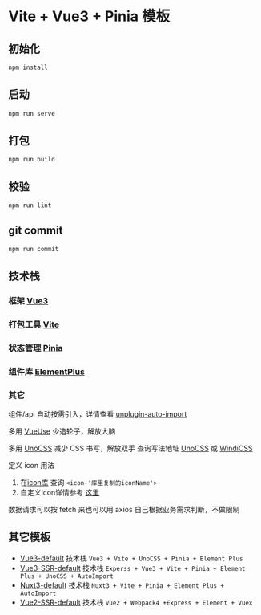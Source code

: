 # Vite + Vue3 + Pinia 模板

## 初始化

```sh
npm install
```

## 启动

```sh
npm run serve
```

## 打包

```sh
npm run build
```

## 校验

```sh
npm run lint
```

## git commit
```sh
npm run commit
```

## 技术栈

### 框架 [Vue3](https://cn.vuejs.org/)

### 打包工具 [Vite](https://vitejs.cn/)

### 状态管理 [Pinia](https://pinia.web3doc.top/)

### 组件库 [ElementPlus](https://element-plus.gitee.io/zh-CN/)

### 其它

组件/api 自动按需引入，详情查看 [unplugin-auto-import](https://www.npmjs.com/package/unplugin-auto-import)

多用 [VueUse](https://vueuse.org/) 少造轮子，解放大脑

多用 [UnoCSS](https://unocss.dev/) 减少 CSS 书写，解放双手
查询写法地址 [UnoCSS](https://unocss.dev/interactive/) 或 [WindiCSS](https://windicss.org/)


定义 icon 用法
1. 在[icon库](https://icones.js.org/) 查询 `<icon-'库里复制的iconName'>`
2. 自定义icon详情参考 [这里](https://github.com/antfu/unplugin-icons)

数据请求可以按 fetch 来也可以用 axios 自己根据业务需求判断，不做限制


## 其它模板
- [Vue3-default](https://github.com/W1ping/Vue3-default) 技术栈 `Vue3 + Vite + UnoCSS + Pinia + Element Plus `
- [Vue3-SSR-default](https://github.com/W1ping/Vue3-SSR-default) 技术栈 `Experss + Vue3 + Vite + Pinia + Element Plus + UnoCSS + AutoImport`
- [Nuxt3-default](https://github.com/W1ping/Nuxt3-default) 技术栈 `Nuxt3 + Vite + Pinia + Element Plus + AutoImport `
- [Vue2-SSR-default](https://github.com/W1ping/Vue2-SSR-default) 技术栈 `Vue2 + Webpack4 +Express + Element + Vuex`